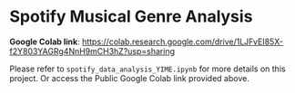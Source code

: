 # Spotify Musical Genre Analysis


<b>Google Colab link</b>: https://colab.research.google.com/drive/1LJFvEI85X-f2Y803YAGRg4NnH9mCH3hZ?usp=sharing


Please refer to ```spotify_data_analysis_YIME.ipynb``` for more details on this project. Or access the Public Google Colab link provided above.  

